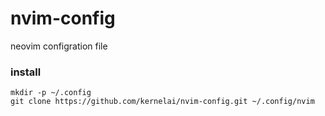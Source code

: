 # nvim-config
neovim configration file


### install

```
mkdir -p ~/.config
git clone https://github.com/kernelai/nvim-config.git ~/.config/nvim
```
